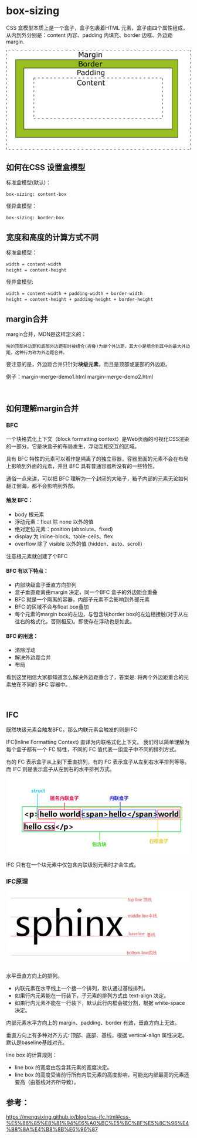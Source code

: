 # box-sizing
CSS 盒模型本质上是一个盒子，盒子包裹着HTML 元素，盒子由四个属性组成，从内到外分别是：content 内容、padding 内填充、border 边框、外边距 margin.

<img src="box-model.gif" />

## 如何在CSS 设置盒模型
标准盒模型(默认)：
```
box-sizing: content-box
```

怪异盒模型：
```
box-sizing: border-box
```

## 宽度和高度的计算方式不同
标准盒模型：
```
width = content-width
height = content-height 
```

怪异盒模型:
```
width = content-width + padding-width + border-width
height = content-height + padding-height + border-height
```

## margin合并
margin合并，MDN是这样定义的：
```
块的顶部外边距和底部外边距有时被组合(折叠)为单个外边距，其大小是组合到其中的最大外边距，这种行为称为外边距合并。
```
要注意的是，外边距合并只针对<strong>块级元素</strong>，而且是顶部或底部的外边距。

例子：margin-merge-demo1.html  margin-merge-demo2.html 

<br>

## 如何理解margin合并
### BFC
一个块格式化上下文（block formatting context）是Web页面的可视化CSS渲染的一部分。它是块盒子的布局发生，浮动互相交互的区域。

具有 BFC 特性的元素可以看作是隔离了的独立容器，容器里面的元素不会在布局上影响到外面的元素，并且 BFC 具有普通容器所没有的一些特性。

通俗一点来讲，可以把 BFC 理解为一个封闭的大箱子，箱子内部的元素无论如何翻江倒海，都不会影响到外部。

#### 触发 BFC：
- body 根元素
- 浮动元素：float 除 none 以外的值
- 绝对定位元素：position (absolute、fixed)
- display 为 inline-block、table-cells、flex
- overflow 除了 visible 以外的值 (hidden、auto、scroll)

注意根元素就创建了个BFC

#### BFC 有以下特点：
- 内部块级盒子垂直方向排列
- 盒子垂直距离由margin 决定，同一个BFC 盒子的外边距会重叠
- BFC 就是一个隔离的容器，内部子元素不会影响到外部元素
- BFC 的区域不会与float box叠加
- 每个元素的margin box的左边，与包含块border box的左边相接触(对于从左往右的格式化，否则相反)。即使存在浮动也是如此。

#### BFC 的用途：
- 清除浮动
- 解决外边距合并
- 布局

看到这里相信大家都知道怎么解决外边距重合了，答案是: 将两个外边距重合的元素放在不同的 BFC 容器中。

<br>

## IFC
既然块级元素会触发BFC，那么内联元素会触发的则是IFC

IFC(Inline Formatting Context) 直译为内联格式化上下文。
我们可以简单理解为每个盒子都有一个 FC 特性，不同的 FC 值代表一组盒子中不同的排列方式。

有的 FC 表示盒子从上到下垂直排列，有的 FC 表示盒子从左到右水平排列等等。而 IFC 则是表示盒子从左到右的水平排列方式。

<img src="css-ifc-box.jpeg" />

IFC 只有在一个块元素中仅包含内联级别元素时才会生成。

### IFC原理

<img src="css-ifc-baseline.jpeg" />

水平垂直方向上的排列。
- 内联元素在水平线上一个接一个排列，默认通过基线排列。
- 如果行内元素能在一行装下，子元素的排列方式由 text-align 决定。
- 如果行内元素不能在一行装下，默认此行内框会被分割，根据 white-space 决定。

内部元素水平方向上的 margin、padding、border 有效，垂直方向上无效。

垂直方向上有多种对齐方式: 顶部、底部、基线，根据 vertical-align 属性决定。默认是baseline基线对齐。

line box 的计算规则：
- line box 的宽度由包含其元素的宽度决定。
- line box 的高度受当前行所有内联元素的高度影响，可能比内部最高的元素还要高（由基线对齐所导致）。

## 参考：
https://mengsixing.github.io/blog/css-ifc.html#css-%E5%86%85%E8%81%94%E6%A0%BC%E5%BC%8F%E5%8C%96%E4%B8%8A%E4%B8%8B%E6%96%87